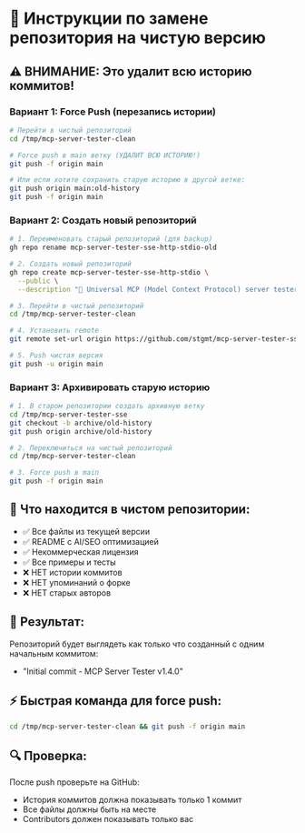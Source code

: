 # 🔄 Инструкции по замене репозитория на чистую версию

## ⚠️ ВНИМАНИЕ: Это удалит всю историю коммитов!

### Вариант 1: Force Push (перезапись истории)

```bash
# Перейти в чистый репозиторий
cd /tmp/mcp-server-tester-clean

# Force push в main ветку (УДАЛИТ ВСЮ ИСТОРИЮ!)
git push -f origin main

# Или если хотите сохранить старую историю в другой ветке:
git push origin main:old-history
git push -f origin main
```

### Вариант 2: Создать новый репозиторий

```bash
# 1. Переименовать старый репозиторий (для backup)
gh repo rename mcp-server-tester-sse-http-stdio-old

# 2. Создать новый репозиторий
gh repo create mcp-server-tester-sse-http-stdio \
  --public \
  --description "🧪 Universal MCP (Model Context Protocol) server tester supporting HTTP, SSE (Server-Sent Events), and STDIO transports. Test AI/LLM tools, Anthropic MCP servers, OpenAI-compatible APIs. TypeScript, YAML configs."

# 3. Перейти в чистый репозиторий
cd /tmp/mcp-server-tester-clean

# 4. Установить remote
git remote set-url origin https://github.com/stgmt/mcp-server-tester-sse-http-stdio.git

# 5. Push чистая версия
git push -u origin main
```

### Вариант 3: Архивировать старую историю

```bash
# 1. В старом репозитории создать архивную ветку
cd /tmp/mcp-server-tester-sse
git checkout -b archive/old-history
git push origin archive/old-history

# 2. Переключиться на чистый репозиторий
cd /tmp/mcp-server-tester-clean

# 3. Force push в main
git push -f origin main
```

## 📁 Что находится в чистом репозитории:

- ✅ Все файлы из текущей версии
- ✅ README с AI/SEO оптимизацией
- ✅ Некоммерческая лицензия
- ✅ Все примеры и тесты
- ❌ НЕТ истории коммитов
- ❌ НЕТ упоминаний о форке
- ❌ НЕТ старых авторов

## 🎯 Результат:

Репозиторий будет выглядеть как только что созданный с одним начальным коммитом:
- "Initial commit - MCP Server Tester v1.4.0"

## ⚡ Быстрая команда для force push:

```bash
cd /tmp/mcp-server-tester-clean && git push -f origin main
```

## 🔍 Проверка:

После push проверьте на GitHub:
- История коммитов должна показывать только 1 коммит
- Все файлы должны быть на месте
- Contributors должен показывать только вас